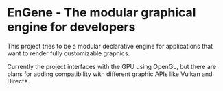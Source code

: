 # EnGene - The modular graphical engine for developers

This project tries to be a modular declarative engine for applications that
want to render fully customizable graphics. 

Currently the project interfaces with the GPU using OpenGL, but there are plans
for adding compatibility with different graphic APIs like Vulkan and DirectX.